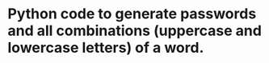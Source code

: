 # Python code to generate passwords and all combinations (uppercase and lowercase letters) of a word.
